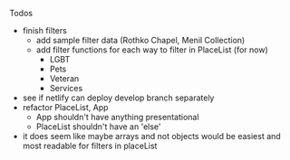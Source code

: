 Todos

- finish filters
  - add sample filter data (Rothko Chapel, Menil Collection)
  - add filter functions for each way to filter in PlaceList (for now)
    - LGBT
    - Pets
    - Veteran
    - Services
- see if netlify can deploy develop branch separately
- refactor PlaceList, App
  - App shouldn't have anything presentational
  - PlaceList shouldn't have an 'else'
- it does seem like maybe arrays and not objects would be easiest and most readable for filters in placeList

